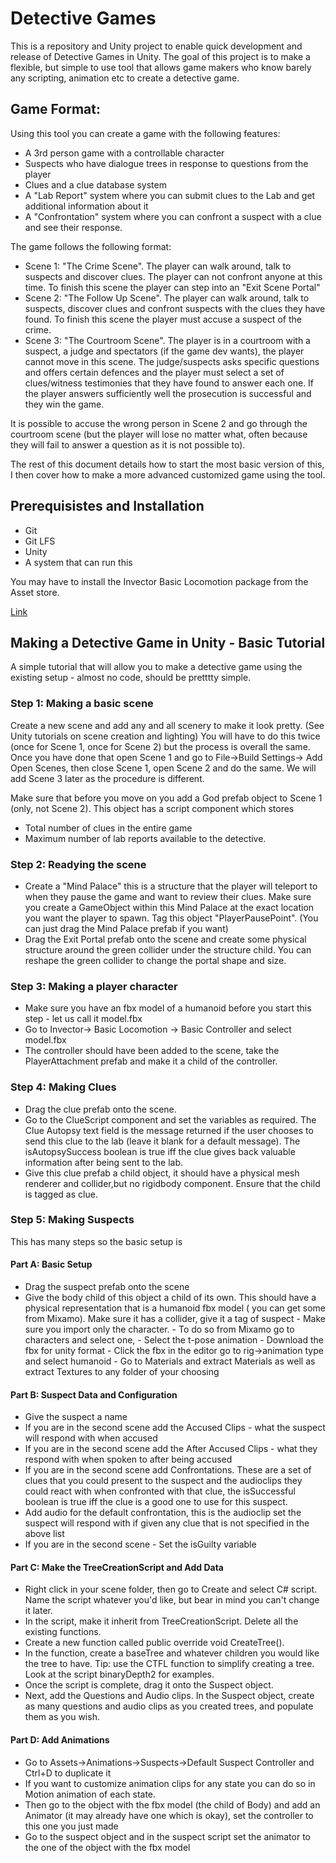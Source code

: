 # Detective Games

This is a repository and Unity project to enable quick development and release of Detective Games in Unity. The goal of this project is to make a flexible, but simple to use tool that allows game makers who know barely any scripting, animation etc to create a detective game. 

## Game Format:
Using this tool you can create a game with the following features:
- A 3rd person game with a controllable character
- Suspects who have dialogue trees in response to questions from the player
- Clues and a clue database system
- A "Lab Report" system where you can submit clues to the Lab and get additional information about it
- A "Confrontation" system where you can confront a suspect with a clue and see their response. 

The game follows the following format:
- Scene 1: "The Crime Scene". The player can walk around, talk to suspects and discover clues. The player can not confront anyone at this time. To finish this scene the player can step into an "Exit Scene Portal"
- Scene 2: "The Follow Up Scene". The player can walk around, talk to suspects, discover clues and confront suspects with the clues they have found. To finish this scene the player must accuse a suspect of the crime.
- Scene 3: "The Courtroom Scene". The player is in a courtroom with a suspect, a judge and spectators (if the game dev wants), the player cannot move in this scene. The judge/suspects asks specific questions and offers certain defences and the player must select a set of clues/witness testimonies that they have found to answer each one. If the player answers sufficiently well the prosecution is successful and they win the game. 

It is possible to accuse the wrong person in Scene 2 and go through the courtroom scene (but the player will lose no matter what, often because they will fail to answer a question as it is not possible to). 

The rest of this document details how to start the most basic version of this, I then cover how to make a more advanced customized game using the tool. 

## Prerequisistes and Installation

- Git
- Git LFS
- Unity
- A system that can run this

You may have to install the Invector Basic Locomotion package from the Asset store. 

[Link](BasicTutorial.md)
## Making a Detective Game in Unity - Basic Tutorial

  

A simple tutorial that will allow you to make a detective game using the existing setup - almost no code, should be pretttty simple.

  

### Step 1: Making a basic scene

Create a new scene and add any and all scenery to make it look pretty. (See Unity tutorials on scene creation and lighting)
You will have to do this twice (once for Scene 1, once for Scene 2) but the process is overall the same. 
Once you have done that open Scene 1 and go to File->Build Settings-> Add Open Scenes, then close Scene 1, open Scene 2 and do the same. We will add Scene 3 later as the procedure is different.  

  

Make sure that before you move on you add a God prefab object to Scene 1 (only, not Scene 2). This object has a script component which stores

- Total number of clues in the entire game
- Maximum number of lab reports available to the detective.

### Step 2: Readying the scene
- Create a "Mind Palace" this is a structure that the player will teleport to when they pause the game and want to review their clues. Make sure you create a GameObject within this Mind Palace at the exact location you want the player to spawn. Tag this object "PlayerPausePoint". (You can just drag the Mind Palace prefab if you want)
- Drag the Exit Portal prefab onto the scene and create some physical structure around the green collider under the structure child. You can reshape the green collider to change the portal shape and size.


### Step 3: Making a player character

- Make sure you have an fbx model of a humanoid before you start this step - let us call it model.fbx
- Go to Invector-> Basic Locomotion -> Basic Controller and select model.fbx
- The controller should have been added to the scene, take the PlayerAttachment prefab and make it a child of the controller. 


### Step 4: Making Clues
- Drag the clue prefab onto the scene. 
- Go to the ClueScript component and set the variables as required. The Clue Autopsy text field is the message returned if the user chooses to send this clue to the lab (leave it blank for a default message). The isAutopsySuccess boolean is true iff the clue gives back valuable information after being sent to the lab. 
- Give this clue prefab a child object, it should have a physical mesh renderer and collider,but no rigidbody component. Ensure that the child is tagged as clue. 
### Step 5: Making Suspects

This has many steps so the basic setup is
#### Part A: Basic Setup
- Drag the suspect prefab onto the scene
- Give the body child of this object a child of its own. This should have a physical representation that is a humanoid fbx model ( you can get some from Mixamo). Make sure it has a collider, give it a tag of suspect
	  -  Make sure you import only the character. 
	  - To do so from Mixamo go to characters and select one, 
	  - Select the t-pose animation 
	  - Download the fbx for unity format
	  - Click the fbx in the editor go to rig->animation type and select humanoid
	  - Go to Materials and extract Materials as well as extract Textures to any folder of your choosing
#### Part B: Suspect Data and Configuration
- Give the suspect a name
- If you are in the second scene add the Accused Clips - what the suspect will respond with when accused
- If you are in the second scene add the After Accused Clips - what they respond with when spoken to after being accused
- If you are in the second scene add Confrontations. These are a set of clues that you could present to the suspect and the audioclips they could react with when confronted with that clue, the isSuccessful boolean is true iff the clue is a good one to use for this suspect.
- Add audio for the default confrontation, this is the audioclip set the suspect will respond with if given any clue that is not specified in the above list
- If you are in the second scene - Set the isGuilty variable
#### Part C: Make the TreeCreationScript and Add Data
- Right click in your scene folder, then go to Create and select C# script. Name the script whatever you'd like, but bear in mind you can't change it later.
- In the script, make it inherit from TreeCreationScript. Delete all the existing functions.
- Create a new function called public override void CreateTree(). 
- In the function, create a baseTree and whatever children you would like the tree to have. Tip: use the CTFL function to simplify creating a tree. Look at the script binaryDepth2 for examples.
- Once the script is complete, drag it onto the Suspect object. 
- Next, add the Questions and Audio clips. In the Suspect object, create as many questions and audio clips as you created trees, and populate them as you wish.


#### Part D: Add Animations
- Go to Assets->Animations->Suspects->Default Suspect Controller and Ctrl+D to duplicate it
- If you want to customize animation clips for any state you can do so in Motion animation of each state. 
- Then go to the object with the fbx model (the child of Body) and add an Animator (it may already have one which is okay), set the controller to this one you just made
- Go to the suspect object and in the suspect script set the animator to the one of the object with the fbx model
